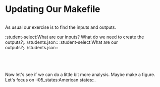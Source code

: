 Updating Our Makefile
=====================

``` R file=basic_exploration.R

```

As usual our exercise is to find the inputs and outputs. 

:student-select:What are our inputs? What do we need to create the outputs?;../students.json::
:student-select:What are our outputs?;../students.json::

``` txt command="grep ggsave basic_exploration.R"

```

``` txt command="grep write_csv basic_exploration.R"

```

``` txt command="grep make_logger basic_exploration.R"

```



``` makefile file=Makefile

```

Now let's see if we can do a little bit more analysis. Maybe make a figure. Let's focus on ::05_states:American states::.

